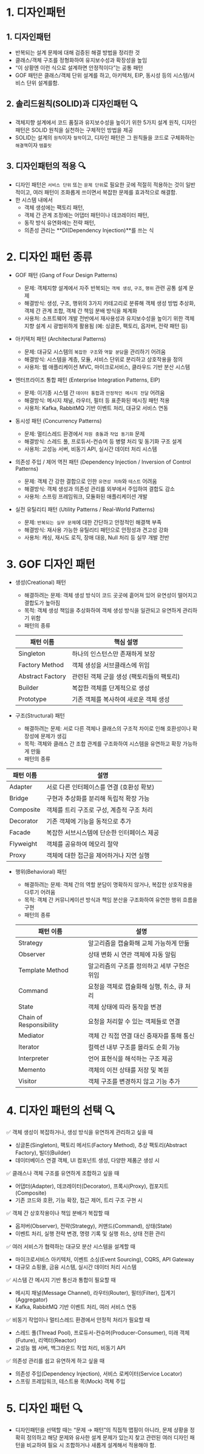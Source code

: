 # 1. 디자인패턴
## 1. 디자인패턴
- 반복되는 설계 문제에 대해 검증된 해결 방법을 정리한 것
- 클래스/객체 구조를 정형화하여 유지보수성과 확장성을 높임
- “이 상황엔 이런 식으로 설계하면 안정적이다”는 공통 패턴
- GOF 패턴은 클래스/객체 단위 설계를 하고, 아키텍처, EIP, 동시성 등의 시스템/서비스 단위 설계를함.

## 2. 솔리드원칙(SOLID)과 디자인패턴  🔍
- 객체지향 설계에서 코드 품질과 유지보수성을 높이기 위한 5가지 설계 원칙, 디자인 패턴은 SOLID 원칙을 실천하는 구체적인 방법을 제공
- SOLID는 설계의 `원칙`이자 `철학`이고, 디자인 패턴은 그 원칙들을 코드로 구체화하는 `해결책`이자 `템플릿`

## 3. 디자인패턴의 적용 🔍
- 디자인 패턴은 `서비스 단위` 또는 `문제 단위`로 필요한 곳에 적절히 적용하는 것이 일반적이고, 여러 패턴이 조화롭게 쓰이면서 복잡한 문제를 효과적으로 해결함.
- 한 시스템 내에서
    - 객체 생성에는 팩토리 패턴,
    - 객체 간 관계 조정에는 어댑터 패턴이나 데코레이터 패턴,
    - 동작 방식 유연화에는 전략 패턴,
    - 의존성 관리는 **DI(Dependency Injection)**를 쓰는 식

# 2. 디자인 패턴 종류
- GOF 패턴 (Gang of Four Design Patterns)
    - 문제: 객체지향 설계에서 자주 반복되는 `객체 생성`, `구조`, `행위` 관련 공통 설계 문제
    - 해결방식: 생성, 구조, 행위의 3가지 카테고리로 분류해 객체 생성 방법 추상화, 객체 간 관계 조합, 객체 간 책임 분배 방식을 체계화
    - 사용처: 소프트웨어 개발 전반에서 재사용성과 유지보수성을 높이기 위한 객체지향 설계 시 광범위하게 활용됨 (예: 싱글톤, 팩토리, 옵저버, 전략 패턴 등)

- 아키텍처 패턴 (Architectural Patterns)
    - 문제: 대규모 시스템의 `복잡한 구조`와 `역할 분담`을 관리하기 어려움
    - 해결방식: 시스템을 계층, 모듈, 서비스 단위로 분리하고 상호작용을 정의
    - 사용처: 웹 애플리케이션 MVC, 마이크로서비스, 클라우드 기반 분산 시스템

- 엔터프라이즈 통합 패턴 (Enterprise Integration Patterns, EIP)
    - 문제: 이기종 시스템 간 `데이터 통합`과 `안정적인 메시지 전달` 어려움
    - 해결방식: 메시지 채널, 라우터, 필터 등 표준화된 메시징 패턴 적용
    - 사용처: Kafka, RabbitMQ 기반 이벤트 처리, 대규모 서비스 연동

- 동시성 패턴 (Concurrency Patterns)
    - 문제: 멀티스레드 환경에서 `자원 충돌`과 `작업 동기화` 문제
    - 해결방식: 스레드 풀, 프로듀서-컨슈머 등 병렬 처리 및 동기화 구조 설계
    - 사용처: 고성능 서버, 비동기 API, 실시간 데이터 처리 시스템

- 의존성 주입 / 제어 역전 패턴 (Dependency Injection / Inversion of Control Patterns)
    - 문제: 객체 간 강한 결합으로 인한 `유연성 저하`와 `테스트` 어려움
    - 해결방식: 객체 생성과 의존성 관리를 외부에서 주입하여 결합도 감소
    - 사용처: 스프링 프레임워크, 모듈화된 애플리케이션 개발

- 실전 유틸리티 패턴 (Utility Patterns / Real-World Patterns)
    - 문제: `반복되는 실무 문제`에 대한 간단하고 안정적인 해결책 부족
    - 해결방식: 재사용 가능한 유틸리티 패턴으로 안정성과 견고성 강화
    - 사용처: 캐싱, 재시도 로직, 장애 대응, Null 처리 등 실무 개발 전반


# 3. GOF 디자인 패턴
- 생성(Creational) 패턴
    - 해결하려는 문제: 객체 생성 방식이 코드 곳곳에 흩어져 있어 유연성이 떨어지고 결합도가 높아짐
    - 목적: 객체 생성 책임을 추상화하여 객체 생성 방식을 일관되고 유연하게 관리하기 위함
    - 패턴의 종류

  | 패턴 이름            | 핵심 설명                    |
  | ---------------- | ------------------------ |
  | Singleton        | 하나의 인스턴스만 존재하게 보장        |
  | Factory Method   | 객체 생성을 서브클래스에 위임         |
  | Abstract Factory | 관련된 객체 군을 생성 (팩토리들의 팩토리) |
  | Builder          | 복잡한 객체를 단계적으로 생성         |
  | Prototype        | 기존 객체를 복사하여 새로운 객체 생성    |


- 구조(Structural) 패턴
    - 해결하려는 문제: 서로 다른 객체나 클래스의 구조적 차이로 인해 호환성이나 확장성에 문제가 생김
    - 목적: 객체와 클래스 간 조합 관계를 구조화하여 시스템을 유연하고 확장 가능하게 만듦
    - 패턴의 종류

| 패턴 이름     | 설명                       |
| --------- | ------------------------ |
| Adapter   | 서로 다른 인터페이스를 연결 (호환성 확보) |
| Bridge    | 구현과 추상화를 분리해 독립적 확장 가능   |
| Composite | 객체를 트리 구조로 구성, 계층적 구조 처리 |
| Decorator | 기존 객체에 기능을 동적으로 추가       |
| Facade    | 복잡한 서브시스템에 단순한 인터페이스 제공  |
| Flyweight | 객체를 공유하여 메모리 절약          |
| Proxy     | 객체에 대한 접근을 제어하거나 지연 실행   |


- 행위(Behavioral) 패턴
    - 해결하려는 문제: 객체 간의 역할 분담이 명확하지 않거나, 복잡한 상호작용을 다루기 어려움
    - 목적: 객체 간 커뮤니케이션 방식과 책임 분산을 구조화하여 유연한 행위 흐름을 구현
    - 패턴의 종류

  | 패턴 이름                   | 설명                        |
  | ----------------------- | ------------------------- |
  | Strategy          | 알고리즘을 캡슐화해 교체 가능하게 만듦     |
  | Observer          | 상태 변화 시 연관 객체에 자동 알림      |
  | Template Method   | 알고리즘의 구조를 정의하고 세부 구현은 위임  |
  | Command           | 요청을 객체로 캡슐화해 실행, 취소, 큐 처리 |
  | State               | 객체 상태에 따라 동작을 변경          |
  | Chain of Responsibility | 요청을 처리할 수 있는 객체들로 연결 |
  | Mediator          | 객체 간 직접 연결 대신 중재자를 통해 통신  |
  | Iterator           | 컬렉션 내부 구조를 몰라도 순회 가능      |
  | Interpreter         | 언어 표현식을 해석하는 구조 제공        |
  | Memento             | 객체의 이전 상태를 저장 및 복원        |
  | Visitor             | 객체 구조를 변경하지 않고 기능 추가      |


# 4. 디자인 패턴의 선택 🔍
✅ 객체 생성이 복잡하거나, 생성 방식을 유연하게 관리하고 싶을 때
- 싱글톤(Singleton), 팩토리 메서드(Factory Method), 추상 팩토리(Abstract Factory), 빌더(Builder)
- 데이터베이스 연결 객체, UI 컴포넌트 생성, 다양한 제품군 생성 시

✅ 클래스나 객체 구조를 유연하게 조합하고 싶을 때
- 어댑터(Adapter), 데코레이터(Decorator), 프록시(Proxy), 컴포지트(Composite)
- 기존 코드와 호환, 기능 확장, 접근 제어, 트리 구조 구현 시

✅ 객체 간 상호작용이나 책임 분배가 복잡할 때
- 옵저버(Observer), 전략(Strategy), 커맨드(Command), 상태(State)
- 이벤트 처리, 실행 전략 변경, 명령 기록 및 실행 취소, 상태 전환 관리

✅ 여러 서비스가 협력하는 대규모 분산 시스템을 설계할 때
- 마이크로서비스 아키텍처, 이벤트 소싱(Event Sourcing), CQRS, API Gateway
- 대규모 쇼핑몰, 금융 시스템, 실시간 데이터 처리 시스템

✅ 시스템 간 메시지 기반 통신과 통합이 필요할 때
- 메시지 채널(Message Channel), 라우터(Router), 필터(Filter), 집계기(Aggregator)
- Kafka, RabbitMQ 기반 이벤트 처리, 여러 서비스 연동

✅ 비동기 작업이나 멀티스레드 환경에서 안정적 처리가 필요할 때
- 스레드 풀(Thread Pool), 프로듀서-컨슈머(Producer-Consumer), 미래 객체(Future), 리액터(Reactor)
- 고성능 웹 서버, 백그라운드 작업 처리, 비동기 API

✅ 의존성 관리를 쉽고 유연하게 하고 싶을 때
- 의존성 주입(Dependency Injection), 서비스 로케이터(Service Locator)
- 스프링 프레임워크, 테스트용 목(Mock) 객체 주입

# 5. 디자인 패턴 🔍
- 디자인패턴을 선택할 때는 “문제 → 패턴”의 직접적 맵핑이 아니라, 문제 상황을 정확히 정의하고 해당 문제와 유사한 설계 문제가 있는지 찾고 관련된 여러 디자인 패턴을 비교하여 필요 시 조합하거나 새롭게 설계해서 적용해야 함.